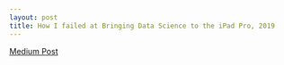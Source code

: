 ```yaml
---
layout: post
title: How I failed at Bringing Data Science to the iPad Pro, 2019
---
```

[Medium Post](https://medium.com/@ernestk.social/how-i-failed-at-bringing-data-science-to-the-ipad-pro-2019-ec8059785684?source=friends_link&sk=287ec2c0966d157fb078ed4bdbbd126a)
